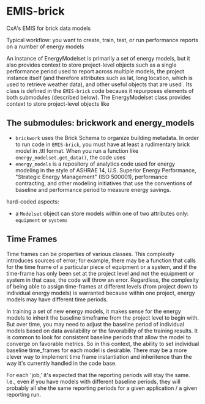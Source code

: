 # EMIS-brick
CxA's EMIS for brick data models

Typical workflow: you want to create, train, test, or run performance reports on a number of energy models

An instance of EnergyModelset is primarily a set of energy models, but it also provides context to store project-level objects such as a single performance period used to report across multiple models, the project instance itself (and therefore attributes such as lat, long location, which is used to retrieve weather data), and other useful objects that are used  . Its class is defined in the `EMIS-brick` code becaues it repurposes elements of both submodules (described below). The EnergyModelset class provides context to store project-level objects like 

## The submodules: brickwork and energy_models
* `brickwork` uses the Brick Schema to organize building metadata. In order to run code in `EMIS-brick`, you must have at least a rudimentary brick model in .ttl format. When you run a function like `energy_modelset.get_data()`, the code uses 
* `energy_models` is a repository of analytics code used for energy modeling in the style of ASHRAE 14, U.S. Superior Energy Performance, "Strategic Energy Management" (ISO 500001), performance contracting, and other modeling initiatives that use the conventions of baseline and performance period to measure energy savings.

hard-coded aspects:
* a `Modelset` object can store models within one of two attributes only: `equipment` or `systems`


## Time Frames

Time frames can be properties of various classes. This complexity introduces sources of error; for example, there may be a function that calls for the time frame of a particular piece of equipment or a system, and if the time-frame has only been set at the project level and not the equipment or system in that case, the code will throw an error. Regardless, the complexity of being able to assign time-frames at different levels (from project down to individual energy models) is warranted because within one project, energy models may have different time periods.

In training a set of new energy models, it makes sense for the energy models to inherit the baseline timeframe from the project level to begin with. But over time, you may need to adjust the baseline period of individual models based on data availability or the favorability of the training results. It is common to look for consistent baseline periods that allow the model to converge on favorable metrics. So in this context, the ability to set individual baseline time_frames for each model is desirable. There may be a more clever way to implement time frame instantiation and inheritence than the way it's currently handled in the code base.

For each 'job,' it's expected that the reporting periods will stay the same. I.e., even if you have models with different baseline periods, they will probably all she the same reporting periods for a given application / a given reporting run.